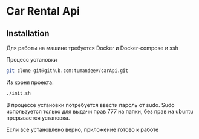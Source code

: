 # Car Rental Api

## Installation

Для работы на машине требуется Docker и Docker-compose и ssh

Процесс установки

```sh
git clone git@github.com:tumandeev/carApi.git
```
Из корня проекта:
```sh
./init.sh
```

В процессе установки потребуется ввести пароль от sudo. Sudo используется только для выдачи прав 777 на папки, без прав на ubuntu прерывается установка.

Если все установлено верно, приложение готово к работе
